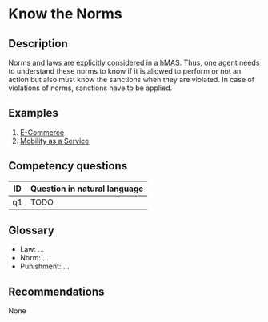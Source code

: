 # Know the Norms

## Description
Norms and laws are explicitly considered in a hMAS. Thus, one agent needs to understand these norms to know if it is allowed to perform or not an action but also must know the sanctions when they are violated.  In case of violations of norms, sanctions have to be applied.

## Examples
1. [E-Commerce](../../scenarios/e-commerce.md)
2. [Mobility as a Service](../../scenarios/mobility-as-a-service.md)

## Competency questions

| ID | Question in natural language |
|---|---|
| q1 | TODO |

## Glossary
* Law: ...
* Norm: ...
* Punishment: ...

## Recommendations

None
